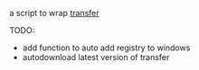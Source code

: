 a script to wrap [transfer](https://github.com/Mikubill/transfer)

TODO:
- add function to auto add registry to windows
- autodownload latest version of transfer